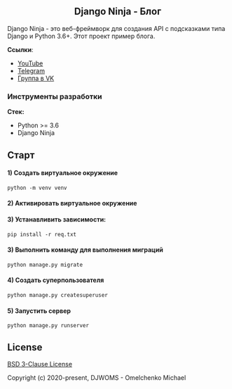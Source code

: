 <h2 align="center">Django Ninja - Блог</h2>

Django Ninja - это веб-фреймворк для создания API с подсказками типа Django и Python 3.6+.
Этот проект пример блога.

**Ссылки**:
- [YouTube](https://www.youtube.com/channel/UC_hPYclmFCIENpMUHpPY8FQ)
- [Telegram](https://t.me/trueDjangoChannel)
- [Группа в VK](https://vk.com/djangochannel)

### Инструменты разработки

**Стек:**
- Python >= 3.6
- Django Ninja

## Старт

#### 1) Создать виртуальное окружение

    python -m venv venv

#### 2) Активировать виртуальное окружение
   
#### 3) Устанавливить зависимости:
    pip install -r req.txt

#### 3) Выполнить команду для выполнения миграций
    python manage.py migrate

#### 4) Создать суперпользователя
    python manage.py createsuperuser

#### 5) Запустить сервер
    python manage.py runserver

 
## License

[BSD 3-Clause License](https://opensource.org/licenses/BSD-3-Clause)

Copyright (c) 2020-present, DJWOMS - Omelchenko Michael





